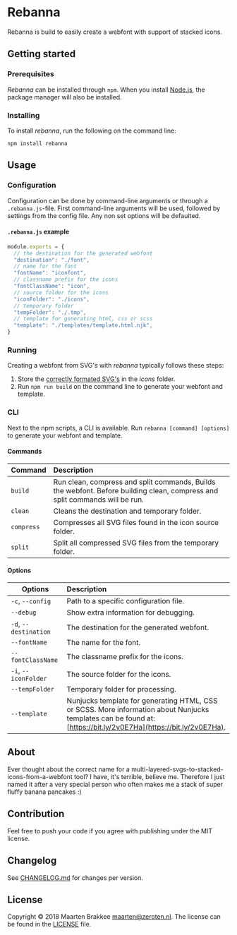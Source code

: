 # Rebanna

Rebanna is build to easily create a webfont with support of stacked icons.

## Getting started

### Prerequisites

*Rebanna* can be installed through `npm`. When you install [Node.js](https://nodejs.org/), the package manager will also be installed.

### Installing

To install *rebanna*, run the following on the command line:

```
npm install rebanna
```

## Usage

### Configuration

Configuration can be done by command-line arguments or through a `.rebanna.js`-file. First command-line arguments will be used, followed by settings from the config file. Any non set options will be defaulted.

#### `.rebanna.js` example

```javascript
module.exports = {
  // the destination for the generated webfont
  "destination": "./font",
  // name for the font
  "fontName": "iconfont",
  // classname prefix for the icons
  "fontClassName": "icon",
  // source folder for the icons
  "iconFolder": "./icons",
  // temporary folder
  "tempFolder": "./.tmp",
  // template for generating html, css or scss
  "template": "./templates/template.html.njk",
}
```

### Running

Creating a webfont from SVG's with *rebanna* typically follows these steps:

1. Store the [correctly formated SVG's](docs/format-svg.md) in the *icons* folder.
2. Run `npm run build` on the command line to generate your webfont and template.

### CLI

Next to the npm scripts, a CLI is available. Run `rebanna [command] [options]` to generate your webfont and template.

#### Commands
| Command | Description|
| ------- |:-----------|
| `build` | Run clean, compress and split commands, Builds the webfont. Before building clean, compress and split commands will be run. |
| `clean` | Cleans the destination and temporary folder. |
| `compress` | Compresses all SVG files found in the icon source folder. |
| `split` | Split all compressed SVG files from the temporary folder. |

#### Options

| Options | Description|
| ------- |:-----------|
| `-c`, `--config` | Path to a specific configuration file. |
| `--debug` | Show extra information for debugging. |
| `-d`, `--destination` | The destination for the generated webfont. |
| `--fontName` | The name for the font. |
| `--fontClassName` | The classname prefix for the icons. |
| `-i`, `--iconFolder` | The source folder for the icons. |
| `--tempFolder` | Temporary folder for processing. |
| `--template` | Nunjucks template for generating HTML, CSS or SCSS. More information about Nunjucks templates can be found at: [https://bit.ly/2v0E7Ha](https://bit.ly/2v0E7Ha). |

## About

Ever thought about the correct name for a multi-layered-svgs-to-stacked-icons-from-a-webfont tool? I have, it's terrible, believe me. Therefore I just named it after a very special person who often makes me a stack of super fluffy banana pancakes :)

## Contribution

Feel free to push your code if you agree with publishing under the MIT license.

## Changelog

See [CHANGELOG.md](CHANGELOG.md) for changes per version.

## License

Copyright © 2018 Maarten Brakkee <maarten@zeroten.nl>. The license can be found in the [LICENSE](LICENSE) file.
